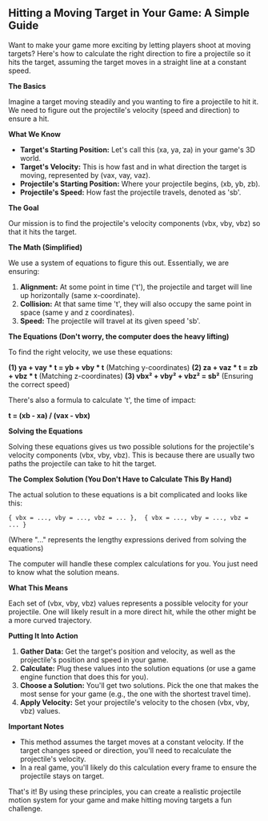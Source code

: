 ## Hitting a Moving Target in Your Game: A Simple Guide

Want to make your game more exciting by letting players shoot at moving targets? Here's how to calculate the right direction to fire a projectile so it hits the target, assuming the target moves in a straight line at a constant speed.

**The Basics**

Imagine a target moving steadily and you wanting to fire a projectile to hit it. We need to figure out the projectile's velocity (speed and direction) to ensure a hit.

**What We Know**

* **Target's Starting Position:** Let's call this (xa, ya, za) in your game's 3D world.
* **Target's Velocity:** This is how fast and in what direction the target is moving, represented by (vax, vay, vaz).
* **Projectile's Starting Position:** Where your projectile begins, (xb, yb, zb).
* **Projectile's Speed:** How fast the projectile travels, denoted as 'sb'.

**The Goal**

Our mission is to find the projectile's velocity components (vbx, vby, vbz) so that it hits the target.

**The Math (Simplified)**

We use a system of equations to figure this out. Essentially, we are ensuring:

1. **Alignment:** At some point in time ('t'), the projectile and target will line up horizontally (same x-coordinate). 
2. **Collision:** At that same time 't', they will also occupy the same point in space (same y and z coordinates).
3. **Speed:** The projectile will travel at its given speed 'sb'.

**The Equations (Don't worry, the computer does the heavy lifting)**

To find the right velocity, we use these equations:

**(1)  ya + vay * t = yb + vby * t**  (Matching y-coordinates)
**(2)  za + vaz * t = zb + vbz * t**  (Matching z-coordinates)
**(3)  vbx² + vby² + vbz² = sb²**    (Ensuring the correct speed)

There's also a formula to calculate 't', the time of impact:

**t = (xb - xa) / (vax - vbx)** 

**Solving the Equations**

Solving these equations gives us two possible solutions for the projectile's velocity components (vbx, vby, vbz). This is because there are usually two paths the projectile can take to hit the target. 

**The Complex Solution (You Don't Have to Calculate This By Hand)**

The actual solution to these equations is a bit complicated and looks like this:

```
{ vbx = ..., vby = ..., vbz = ... },  { vbx = ..., vby = ..., vbz = ... } 
```
(Where "..." represents the lengthy expressions derived from solving the equations)

The computer will handle these complex calculations for you. You just need to know what the solution means.

**What This Means**

Each set of (vbx, vby, vbz) values represents a possible velocity for your projectile. One will likely result in a more direct hit, while the other might be a more curved trajectory.

**Putting It Into Action**

1. **Gather Data:** Get the target's position and velocity, as well as the projectile's position and speed in your game.
2. **Calculate:** Plug these values into the solution equations (or use a game engine function that does this for you).
3. **Choose a Solution:** You'll get two solutions. Pick the one that makes the most sense for your game (e.g., the one with the shortest travel time).
4. **Apply Velocity:** Set your projectile's velocity to the chosen (vbx, vby, vbz) values.

**Important Notes**

* This method assumes the target moves at a constant velocity. If the target changes speed or direction, you'll need to recalculate the projectile's velocity.
* In a real game, you'll likely do this calculation every frame to ensure the projectile stays on target.

That's it! By using these principles, you can create a realistic projectile motion system for your game and make hitting moving targets a fun challenge.

